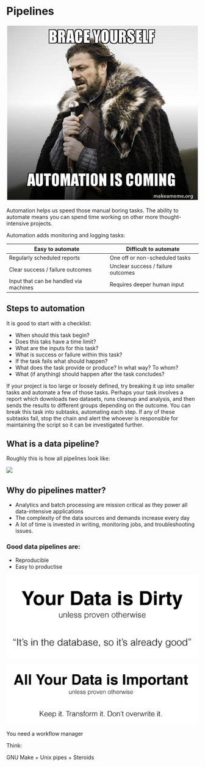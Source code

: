 # Pipelines

![](_static/automation1.jpg)

Automation helps us speed those manual boring tasks. The ability to automate means you can spend time working on other more thought-intensive projects.

Automation adds monitoring and logging tasks:

| **Easy to automate**                   | **Difficult to automate**           |
| -------------------------------------- | ----------------------------------- |
| Regularly scheduled reports            | One off or non-scheduled tasks      |
| Clear success / failure outcomes       | Unclear success / failure  outcomes |
| Input that can be handled via machines | Requires deeper human input         |


## Steps to automation

It is good to start with a checklist:
- When should this task begin?
- Does this taks have a time limit?
- What are the inputs for this task?
- What is success or failure within this task?
- If the task fails what should happen?
- What does the task provide or produce? In what way? To whom?
- What (if anything) should happen after the task concludes?

<div class="alert alert-primary">
  If your project is too large or loosely defined, try breaking it up into smaller tasks and automate a few of those tasks. Perhaps your task involves a report which downloads two datasets, runs cleanup and analysis, and then sends the results to different groups depending on the outcome. You can break this task into subtasks, automating each step. If any of these subtasks fail, stop the chain and alert the whoever is responsible for maintaining the script so it can be investigated further.
</div>

## What is a data pipeline?

Roughly this is how all pipelines look like:

![](https://i1.wp.com/datapipesoft.com/wp-content/uploads/2017/05/data-pipeline.png?fit=651%2C336&ssl=1)

## Why do pipelines matter?

- Analytics and batch processing are mission critical as they power all data-intensive applications
- The complexity of the data sources and demands increase every day
- A lot of time is invested in writing, monitoring jobs, and troubleshooting issues.

### Good data pipelines are:

- Reproducible
- Easy to productise

![](_static/gooddata.png)

![](_static/gooddata1.png)

 You need a workflow manager

Think:

GNU Make + Unix pipes + Steroids
